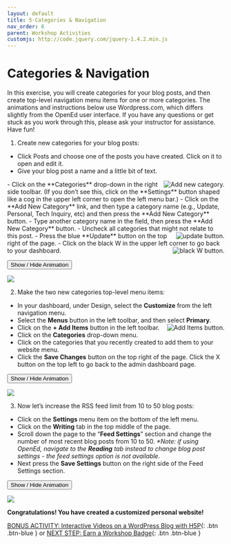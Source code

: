 ```yaml
---
layout: default
title: 5-Categories & Navigation
nav_order: 6
parent: Workshop Activities
customjs: http://code.jquery.com/jquery-1.4.2.min.js
---
```

# Categories & Navigation

In this exercise, you will create categories for your blog posts, and then create top-level navigation menu items for one or more categories. The animations and instructions below use Wordpress.com, which differs slightly from the OpenEd user interface. If you have any questions or get stuck as you work through this, please ask your instructor for assistance. Have fun!

1. Create new categories for your blog posts:
  - Click Posts and choose one of the posts you have created. Click on it to open and edit it. 
  - Give your blog post a name and a little bit of text.
  <img src="images//wordpress-categories-03.png" style="float:right" alt="Add new category."> 
  - Click on the **Categories** drop-down in the right side toolbar. (If you don’t see this, click on the **Settings** button shaped like a cog in the upper left corner to open the left menu bar.)
  - Click on the **Add New Category** link, and then type a category name (e.g., Update, Personal, Tech Inquiry, etc) and then press the **Add New Category** button.
  - Type another category name in the field, then press the **Add New Category** button. 
  - Uncheck all categories that might not relate to this post.
    <img src="images//wordpress-categories-02.png" style="float:right" alt="update button.">  
  - Press the blue **Update** button on the top right of the page.
  - Click on the black W in the upper left corner to go back to your dashboard.
  <img src="images//wordpress-categories-04.png" style="float:right" alt="black W button."><br>

  <button onclick="toggle('gif1')">Show / Hide Animation </button>
  <div id="gif1">
  <img src="images/wordpress-categories-05.gif">
  </div>

2. Make the two new categories top-level menu items:
  - In your dashboard, under Design, select the **Customize** from the left navigation menu.
  - Select the **Menus** button in the left toolbar, and then select **Primary**.
  - Click on the **+ Add Items** button in the left toolbar. <img src="images//wordpress-categories-06.png" style="float:right" alt="Add Items button."> 
  - Click on the **Categories** drop-down menu.
  - Click on the categories that you recently created to add them to your website menu.
  - Click the **Save Changes** button on the top right of the page. Click the X button on the top left to go back to the admin dashboard page.<br>

  <button onclick="toggle('gif2')">Show / Hide Animation </button>
  <div id="gif2">
  <img src="images/wordpress-categories-07.gif">
  </div>
  
3. Now let’s increase the RSS feed limit from 10 to 50 blog posts:
  - Click on the **Settings** menu item on the bottom of the left menu.
  - Click on the **Writing** tab in the top middle of the page.
  - Scroll down the page to the “**Feed Settings**” section and change the number of most recent blog posts from 10 to 50. 
    _*Note: if using OpenEd, navigate to the **Reading** tab instead to change blog post settings - the feed settings option is not available._
  - Next press the **Save Settings** button on the right side of the Feed Settings section.<br>

  <button onclick="toggle('gif3')">Show / Hide Animation </button>
  <div id="gif3">
  <img src="images/wordpress-categories-08.gif">
  </div>

**Congratulations! You have created a customized personal website!**

<script>  

    function toggle(input) {
        var x = document.getElementById(input);
        if (x.style.display === "none") {
            x.style.display = "block";
        } else {
            x.style.display = "none";
        }
    }
</script>

[BONUS ACTIVITY: Interactive Videos on a WordPress Blog with H5P](h5p.html){: .btn .btn-blue }
or
[NEXT STEP: Earn a Workshop Badge](informal-credentials.html){: .btn .btn-blue }
